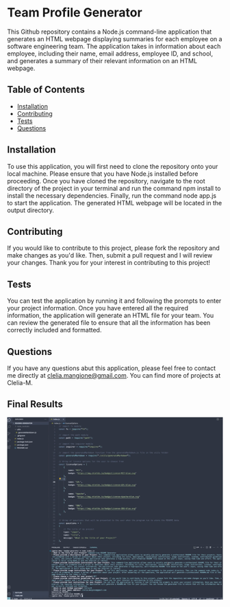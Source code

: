 # Team Profile Generator
This Github repository contains a Node.js command-line application that generates an HTML webpage displaying summaries for each employee on a software engineering team. The application takes in information about each employee, including their name, email address, employee ID, and school, and generates a summary of their relevant information on an HTML webpage.

## Table of Contents
  * [Installation](#installation)
  * [Contributing](#contributing)
  * [Tests](#tests)
  * [Questions](#questions)

  ## Installation
To use this application, you will first need to clone the repository onto your local machine. Please ensure that you have Node.js installed before proceeding. Once you have cloned the repository, navigate to the root directory of the project in your terminal and run the command npm install to install the necessary dependencies. Finally, run the command node app.js to start the application. The generated HTML webpage will be located in the output directory.

## Contributing
  If you would like to contribute to this project, please fork the repository and make changes as you'd like. Then, submit a pull request and I will review your changes. Thank you for your interest in contributing to this project!

## Tests
  You can test the application by running it and following the prompts to enter your project information. Once you have entered all the required information, the application will generate an HTML file for your team. You can review the generated file to ensure that all the information has been correctly included and formatted.

  ## Questions
  If you have any questions abut this application, please feel free to contact me directly at clelia.mangione@gmail.com. You can find more of projects at Clelia-M.

  ## Final Results
  ![final results](https://github.com/Clelia-M/readme-generator/blob/70faec14690ac982fedcb40be8a67fadb0a59ab1/assets/Node%20js%20Challenge%2011%20Screenshot.png)